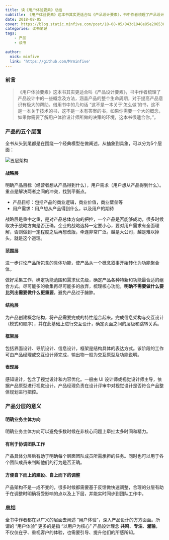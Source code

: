```yaml
---
title: 读《用户体验要素》总结
subtitle: 《用户体验要素》这本书其实更适合叫《产品设计要素》，书中作者梳理了产品设计中的一些概念及方法，涵盖产品的整个生命周期，对于提高产品意识有极大的帮助。
date: 2018-08-05
cover: https://blog.static.minfive.com/post/18-08-05/843d1948e85e20653861c115389cc7cf.jpg
categories: 读书笔记
tags:
    - 产品
    - 读书

author:
  nick: minfive
  link: 'https://github.com/Mrminfive'
---
```



### 前言

> 《用户体验要素》这本书其实更适合叫《产品设计要素》，书中作者梳理了产品设计中的一些概念及方法，涵盖产品的整个生命周期，对于提高产品意识有极大的帮助。借用书中的几句话 “这不是一本关于‘怎么做’的书，这不是一本关于技术的书，这不是一本有答案的书，如果你需要一个大的概念，如果你需要了解用户体验设计师所做的决策的环境，这本书很适合你。”。

### 产品的五个层面

全书从头到尾都是在围绕一个经典模型在做阐述，从抽象到具象，可以分为5个层面：

![五层架构][五层架构]

#### 战略层

明确产品目标（经营者想从产品得到什么），用户需求（用户想从产品得到什么）。重点是解决两者之间的冲突，找到平衡点。

* 产品目标：包括产品的商业逻辑，商业价值，商业壁垒等
* 用户需求：用户想从产品得到什么，以及用户的期待

战略层是重中之重，是对产品总体方向的把控，一个产品是否能够成功，很多时候取决于战略方向是否正确。企业的战略选择一定要小心，要对用户需求有全面理解，否则做到一定程度之后再想改版，牵连非常广泛。越是大公司，越是难以掉头，就是这个道理。

#### 范围层

进一步讨论产品所包含的具体功能，使产品从一个概念叙事开始转化为功能聚合体。

做好采集工作，确定功能范围和需求优先级，确定产品各种特新和功能最合适的组合方式。尽可能多的收集再尽可能多的放弃，梳理核心功能，**明确不需要做什么要比列出需要做什么更重要**，避免产品过于臃肿。

#### 结构层

为产品创建概念结构，将产品需要完成的特性组合起来。完成信息架构与交互设计（模式和顺序），并在此基础上进行交互设计，确定页面之间的层级和跳转关系。

#### 框架层

包括界面设计、导航设计、信息设计，框架是结构具体的表达方式。该阶段的工作可由产品经理或交互设计师完成，输出物一般为交互原型及功能说明。

#### 表现层

感知设计，包含了视觉设计和内容优化。一般由 UI 设计师或视觉设计师主导，依据产品原型进行视觉设计。产品经理负责在设计评审中对视觉设计是否符合产品整体规划进行把控。

### 产品分层的意义

#### 明确业务主体方向

明确业务主体方向可以避免多数时候在非核心问题上牵扯太多时间和精力。

#### 有利于协调团队工作

产品具体分层后有助于明确每个层面团队成员所需承担的任务。同时也可以用于各个团队成员来判断他们的行为是否正确。

#### 方便自下而上的建设、自上而下的调整

产品架构不是一成不变的，很多时候都需要基于反馈做快速调整，合理的分层有助于在调整时明确将受影响的点以及上下层，并能实时同步到团队工作中。

### 总结

全书中作者都在以广义的层面去阐述 “用户体验”，深入产品设计的方方面面。所谓的 “用户体验” 更多的是指 “以用户为核心” 产品设计理念 **共鸣**、**专注**、**灌输**，不仅仅在乎、重视客户的体验，也需要引导、提升他们的所感所知。

[五层架构]: https://blog.static.minfive.com/post/18-08-05/0081cd79264982c228c6fcebeab04d15.jpg
